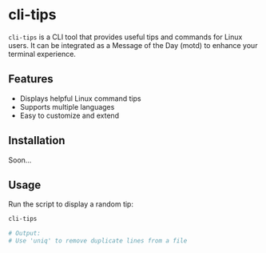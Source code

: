 # cli-tips

`cli-tips` is a CLI tool that provides useful tips and commands for Linux users. It can be integrated as a Message of the Day (motd) to enhance your terminal experience.

## Features

- Displays helpful Linux command tips
- Supports multiple languages
- Easy to customize and extend

## Installation

Soon...

## Usage

Run the script to display a random tip:

```bash
cli-tips

# Output:
# Use 'uniq' to remove duplicate lines from a file
```
